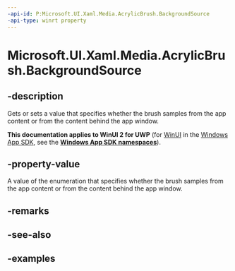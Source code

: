 ```yaml
---
-api-id: P:Microsoft.UI.Xaml.Media.AcrylicBrush.BackgroundSource
-api-type: winrt property
---
```

<!-- Property syntax.
public AcrylicBackgroundSource BackgroundSource { get;  set; }
-->

# Microsoft.UI.Xaml.Media.AcrylicBrush.BackgroundSource


## -description

Gets or sets a value that specifies whether the brush samples from the app content or from the content behind the app window.


**This documentation applies to WinUI 2 for UWP** (for [WinUI](/windows/apps/winui/winui3/) in the [Windows App SDK](/windows/apps/windows-app-sdk/), see the **[Windows App SDK namespaces](/windows/windows-app-sdk/api/winrt/)**).

## -property-value

A value of the enumeration that specifies whether the brush samples from the app content or from the content behind the app window.


## -remarks


## -see-also


## -examples


